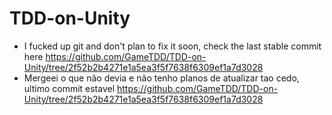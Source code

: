 # TDD-on-Unity
* I fucked up git and don't plan to fix it soon, check the last stable commit here https://github.com/GameTDD/TDD-on-Unity/tree/2f52b2b4271e1a5ea3f5f7638f6309ef1a7d3028
* Mergeei o que não devia e não tenho planos de atualizar tao cedo, ultimo commit estavel https://github.com/GameTDD/TDD-on-Unity/tree/2f52b2b4271e1a5ea3f5f7638f6309ef1a7d3028 
